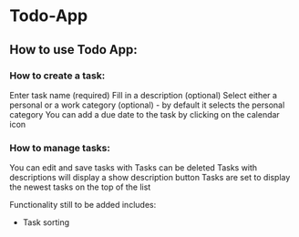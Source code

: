 # Todo-App
## How to use Todo App:

### How to create a task:
Enter task name (required)
Fill in a description (optional)
Select either a personal or a work category (optional) - by default it selects the personal category
You can add a due date to the task by clicking on the calendar icon

### How to manage tasks:
You can edit and save tasks with
Tasks can be deleted
Tasks with descriptions will display a show description button
Tasks are set to display the newest tasks on the top of the list

Functionality still to be added includes:
- Task sorting